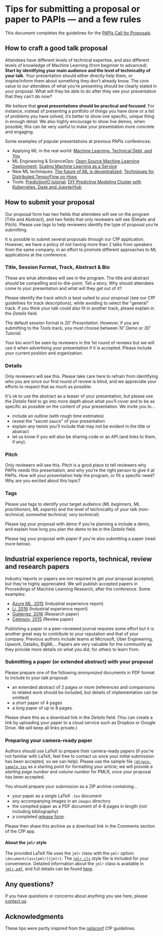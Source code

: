 # Tips for submitting a proposal or paper to PAPIs — and a few rules

This document completes the guidelines for the [PAPIs Call for Proposals](http://cfp.papis.io).

## How to craft a good talk proposal

Attendees have different levels of technical expertise, and also different levels of knowledge of Machine Learning (from beginner to advanced). **Start by identifying your main audience and the level of technicality of your talk**. Your presentation should either directly help them, or inspire/inform them about something they don’t already know. The core value to our attendees of what you’re presenting should be clearly stated in your proposal. What will they be able to do after they see your presentation that they can’t do now?

We believe that **great presentations should be practical and focused**. For instance, instead of presenting a portfolio of things you have done or a list of problems you have solved, it’s better to show one specific, unique thing in enough detail. We also highly encourage to show live demos, when possible; this can be very useful to make your presentation more concrete and engaging.

Some examples of popular presentations at previous PAPIs conferences:

- Applying ML in the real world: [Machine Learning, Technical Debt, and You](https://www.youtube.com/watch?v=V18AsBIHlWs)
- ML Engineering & ScienceOps: [Open Source Machine Learning Deployment](https://www.youtube.com/watch?v=_JdFey7oAiI); [Scaling Machine Learning as a Service](https://www.youtube.com/watch?v=MpnszJ_3Ong)
- New ML techniques: [The future of ML is decentralized](https://www.youtube.com/watch?v=UgiPrYhBYYo); [Techniques for Distributed TensorFlow on Hops](https://www.youtube.com/watch?v=fu6Flh9NnM8)
- Tools: [PredictionIO tutorial](https://www.youtube.com/watch?v=zeGnILRIdUk&list=PLex5Agivp-gh3tYo9yCY9Dgcj3nXYol1k&index=13); [DIY Predictive Modeling Cluster with Kubernetes, Dask and JupyterHub](https://youtu.be/iRHJYXu5qx8)

## How to submit your proposal

Our proposal form has two fields that attendees will see on the program (Title and Abstract), and two fields that only reviewers will see (Details and Pitch). Please use tags to help reviewers identify the type of proposal you’re submitting.

It is possible to submit several proposals through our CfP application. However, we have a policy of not having more than 2 talks from speakers from the same company, in an effort to promote different approaches to ML applications at the conference.

### Title, Session Format, Track, Abstract & Bio

These are what attendees will see in the program. The title and abstract should be compelling and to-the-point. Tell a story. Why should attendees come to your presentation and what will they get out of it?

Please identify the track which is best suited to your proposal (see our CfP guidelines for track descriptions), while avoiding to select the "general" track. If you think your talk could also fit in another track, please explain in the *Details* field.

The default session format is *20' Presentation*. However, if you are submitting to the Tools track, you must choose between *10' Demo* or *30' Tutorial*.

Your bio won’t be seen by reviewers in the 1st round of reviews but we will use it when advertising your presentation if it is accepted. Please include your current position and organization.

### Details

Only reviewers will see this. Please take care here to refrain from identifying who you are since our first round of review is blind, and we appreciate your efforts to respect that as much as possible.

It's ok to use the abstract as a teaser of your presentation, but please use the *Details* field to go into more depth about what you’ll cover and to be as specific as possible on the content of your presentation. We invite you to...

- include an outline (with rough time estimates)
- reveal the "secret sauce" of your presentation
- explain any twists you’ll include that may not be evident in the title or abstract
- let us know if you will also be sharing code or an API (and links to them, if any).

### Pitch

Only reviewers will see this. Pitch is a good place to tell reviewers why PAPIs needs this presentation, and why you’re the right person to give it at PAPIs. How will your presentation help the program, or fill a specific need? Why are you excited about this topic?

### Tags

Please use tags to identify your target audience (*ML beginners, ML practitioners, ML experts*) and the level of technicality of your talk (*non-technical, somewhat technical, very technical*).

Please tag your proposal with *demo* if you're planning a include a demo, and explain how long you plan the demo to be in the *Details* field.

Please tag your proposal with *paper* if you're also submitting a paper (read more below).

## Industrial experience reports, technical, review and research papers

Industry reports or papers are not required to get your proposal accepted, but they're highly appreciated. We will publish accepted papers in Proceedings of Machine Learning Research, after the conference. Some examples:

- [Azure ML, 2015](http://proceedings.mlr.press/v50/azureml15.pdf) (Industrial experience report)
- [Li, 2016](http://proceedings.mlr.press/v67/li17a/li17a.pdf) (Industrial experience report)
- [Gutierrez, 2016](http://proceedings.mlr.press/v67/gutierrez17a/gutierrez17a.pdf) (Research paper)
- [Cetinsoy, 2015](http://proceedings.mlr.press/v50/cetinsoy15.pdf) (Review paper)

Publishing a paper in a peer-reviewed journal requires some effort but it is another great way to contribute to your reputation and that of your company. Previous authors include teams at Microsoft, Uber Engineering, Upwork, Dataiku, BigML... Papers are very valuable for the community as they provide more details on what you did, for others to learn from.

### Submitting a paper (or extended abstract) with your proposal

Please prepare one of the following *anonymized* documents in PDF format to include to your talk proposal:

- an extended abstract of 2 pages or more (references and comparisons to related work should be included, but details of implementation can be omitted)
- a short paper of 4 pages
- a long paper of up to 8 pages.

Please share this as a download link in the *Details* field. (You can create a link by uploading your paper to a cloud service such as Dropbox or Google Drive. We will keep all links private.)

### Preparing your camera-ready paper

Authors should use LaTeX to prepare their camera-ready papers (if you're not familiar with LaTeX, feel free to contact us once your initial submission has been accepted, so we can help). Please use the sample file [`jmlrwcp-sample.tex`](proceedings/sample-papers/jmlrwcp-sample.tex) as
a starting point for formatting your article; we will provide a *starting page number* and *volume number* for PMLR, once your proposal has been accepted.

You should prepare your submission as a ZIP archive containing...

- your paper as a single LaTeX `.tex` document
- any accompanying images in an `images` directory
- the compiled paper as a PDF document of 4-8 pages in length (not including bibliography)
- a completed [release form](https://github.com/PAPIsdotio/general/blob/master/proceedings/release.pdf).

Please then share this archive as a download link in the Comments section of the CfP app.

#### About the `jmlr` style

The provided LaTeX file uses the `jmlr` class with the `pmlr` option: `\documentclass[pmlr]{jmlr}`. The [`jmlr.cls`](proceedings/jmlr.cls) style file is included
for your convenience. Detailed information about the `jmlr` class is available in [`jmlr.pdf`](proceedings/jmlr.pdf), and full details can be found [here](https://ctan.org/tex-archive/macros/latex/contrib/jmlr?lang=en).

## Any questions?

If you have questions or concerns about anything you see here, please [contact us](mailto:cfp-app@papis.mailclark.ai).

## Acknowledgments

These tips were partly inspired from the [railsconf](http://railsconf.com/) CfP guidelines.
